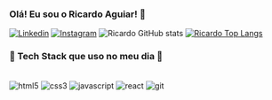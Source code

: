 ### Olá! Eu sou o Ricardo Aguiar! 👋
[![Linkedin](https://img.shields.io/badge/LinkedIn-0077B5?style=for-the-badge&logo=linkedin&logoColor=white)](https://www.linkedin.com/in/ricardo-agmg1/)
[![Instagram](https://img.shields.io/badge/Instagram-E4405F?style=for-the-badge&logo=instagram&logoColor=white)](https://www.instagram.com/ricardomiguens/)
![Ricardo GitHub stats](https://github-readme-stats.vercel.app/api?username=ricardoagmg&show_icons=true&theme=tokyonight&count_private=true&locale=pt-br)
[![Ricardo Top Langs](https://github-readme-stats.vercel.app/api/top-langs/?username=ricardoagmg&theme=tokyonight&count_private=true&locale=pt-br)](https://github.com/ricardoagmg)

### 🚀 Tech Stack que uso no meu dia 🚀
<div style="display: inline_block"><br/>
    <img align="center" alt="html5" src="https://img.shields.io/badge/HTML5-E34F26?style=for-the-badge&logo=html5&logoColor=white" />
    <img align="center" alt="css3" src="https://img.shields.io/badge/CSS3-1572B6?style=for-the-badge&logo=css3&logoColor=white" />
    <img align="center" alt="javascript" src="https://img.shields.io/badge/JavaScript-F7DF1E?style=for-the-badge&logo=javascript&logoColor=black" />
    <img align="center" alt="react" src="https://img.shields.io/badge/React-20232A?style=for-the-badge&logo=react&logoColor=61DAFB" />
    <img align="center" alt="git" src="https://img.shields.io/badge/GIT-E44C30?style=for-the-badge&logo=git&logoColor=white" />
</div>


